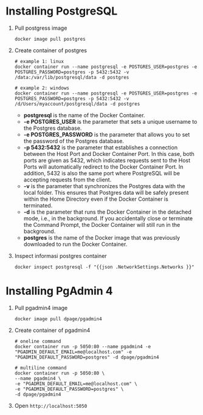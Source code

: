 # Installing PostgreSQL
1. Pull postgress image
   ```
   docker image pull postgres
   ```

2. Create container of postgres
    ```
    # example 1: linux
    docker container run --name postgresql -e POSTGRES_USER=postgres -e POSTGRES_PASSWORD=postgres -p 5432:5432 -v /data:/var/lib/postgresql/data -d postgres

    # example 2: windows
    docker container run --name postgresql -e POSTGRES_USER=postgres -e POSTGRES_PASSWORD=postgres -p 5432:5432 -v /d/Users/myaccount/postgresql/data -d postgres
    ```

    - **postgresql** is the name of the Docker Container.
    - **-e POSTGRES_USER** is the parameter that sets a unique username to the Postgres database.
    - **-e POSTGRES_PASSWORD** is the parameter that allows you to set the password of the Postgres database.
    - **-p 5432:5432** is the parameter that establishes a connection between the Host Port and Docker Container Port. In this case, both ports are given as 5432, which indicates requests sent to the Host Ports will automatically redirect to the Docker Container Port. In addition, 5432 is also the same port where PostgreSQL will be accepting requests from the client.
    - **-v** is the parameter that synchronizes the Postgres data with the local folder. This ensures that Postgres data will be safely present within the Home Directory even if the Docker Container is terminated.
    - **-d** is the parameter that runs the Docker Container in the detached mode, i.e., in the background. If you accidentally close or terminate the Command Prompt, the Docker Container will still run in the background.
    - **postgres** is the name of the Docker image that was previously downloaded to run the Docker Container.

3. Inspect informasi postgres container
    ```
    docker inspect postgresql -f "{{json .NetworkSettings.Networks }}"
    ```


# Installing PgAdmin 4
1. Pull pgadmin4 image
    ```
    docker image pull dpage/pgadmin4
    ```

2. Create container of pgadmin4
    ```
    # oneline command
    docker container run -p 5050:80 --name pgadmin4 -e "PGADMIN_DEFAULT_EMAIL=me@localhost.com" -e "PGADMIN_DEFAULT_PASSWORD=postgres" -d dpage/pgadmin4

    # multiline command
    docker container run -p 5050:80 \
    --name pgadmin4 \
    -e "PGADMIN_DEFAULT_EMAIL=me@localhost.com" \
    -e "PGADMIN_DEFAULT_PASSWORD=postgres" \
    -d dpage/pgadmin4
    ```
3. Open ```http://localhost:5050```